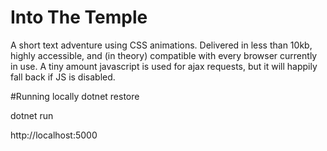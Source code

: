 # Into The Temple
A short text adventure using CSS animations. Delivered in less than 10kb, highly accessible, and (in theory) compatible with every browser currently in use. A tiny amount javascript is used for ajax requests, but it will happily fall back if JS is disabled.

#Running locally
dotnet restore

dotnet run

http://localhost:5000
